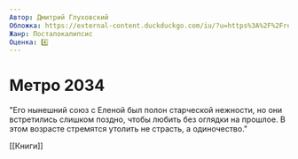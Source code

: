 ```yaml
---
Автор: Дмитрий Глуховский
Обложка: https://external-content.duckduckgo.com/iu/?u=https%3A%2F%2Frecommerce.gumlet.io%2Feksmo-ast.reshop.by%2Fcatalog%2F13923%2F472372846600057ecd0a55_original.jpg%3Fenlarge%3Dtrue%26mode%3Dfit%26width%3D1508%26format%3Dauto&f=1&nofb=1&ipt=e61f984abaada4193175927cde05bff9c76ed395baa011adcb4515f476d55b2d&ipo=images
Жанр: Постапокалипсис
Оценка: 4️⃣
---
```


# Метро 2034

"Его нынешний союз с Еленой был полон старческой нежности, но они встретились слишком поздно, чтобы любить без оглядки на прошлое. В этом возрасте стремятся утолить не страсть, а одиночество."

[[Книги]]